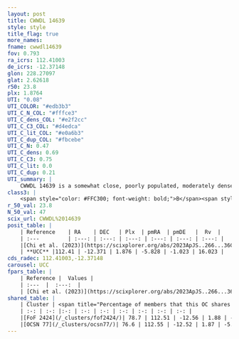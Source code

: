 ```yaml
---
layout: post
title: CWWDL 14639
style: style
title_flag: true
more_names: 
fname: cwwdl14639
fov: 0.793
ra_icrs: 112.41003
de_icrs: -12.37148
glon: 228.27097
glat: 2.62618
r50: 23.8
plx: 1.8764
UTI: "0.08"
UTI_COLOR: "#edb3b3"
UTI_C_N_COL: "#fffce3"
UTI_C_dens_COL: "#e2f2cc"
UTI_C_C3_COL: "#d4edca"
UTI_C_lit_COL: "#e0a6b3"
UTI_C_dup_COL: "#fbcebe"
UTI_C_N: 0.47
UTI_C_dens: 0.69
UTI_C_C3: 0.75
UTI_C_lit: 0.0
UTI_C_dup: 0.21
UTI_summary: |
    CWWDL 14639 is a somewhat close, poorly populated, moderately dense object of high C3 quality. It was recently reported in the literature.<br><br><span style="color: #99180f; font-weight: bold;">Warning: </span>This is likely a duplicate object, which shares a large percentage of members with at least one previously reported entry.
class3: |
    <span style="color: #FFC300; font-weight: bold;">B</span><span style="color: green; font-weight: bold;">A</span>
r_50_val: 23.8
N_50_val: 47
scix_url: CWWDL%2014639
posit_table: |
    | Reference    | RA    | DEC   | Plx  | pmRA  | pmDE   |  Rv  |
    | :---         | :---: | :---: | :---: | :---: | :---: | :---: |
    |[Chi et al. (2023)](https://scixplorer.org/abs/2023ApJS..266...36C) | 112.263 | -12.278 | 1.885 | -5.864 | -1.058 | 15.692 |
    | **UCC** |112.41 | -12.371 | 1.876 | -5.828 | -1.023 | 16.023 | 
cds_radec: 112.41003,-12.37148
carousel: UCC
fpars_table: |
    | Reference |  Values |
    | :---  |  :---:  |
    | [Chi et al. (2023)](https://scixplorer.org/abs/2023ApJS..266...36C) | `logAge=6.89, Z=0.12` |
shared_table: |
    | Cluster | <span title="Percentage of members that this OC shares with the ones listed">%</span>   | RA   | DEC   | Plx   | pmRA  | pmDE  | Rv | UTI |
    | :-: | :-: |:-: | :-: | :-: | :-: | :-: | :-: | :-: |
    |[FoF 2424](/_clusters/fof2424/)| 78.7 | 112.51 | -12.56 | 1.88 | -5.81 | -0.99 | 17.56 |0.36 |
    |[OCSN 77](/_clusters/ocsn77/)| 76.6 | 112.55 | -12.52 | 1.87 | -5.82 | -1.0 | 17.56 |0.08 |
---
```

